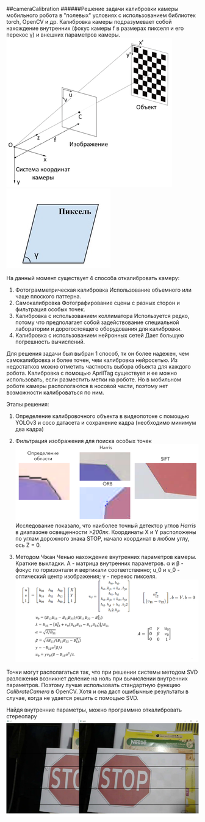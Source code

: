##cameraCalibration
######Решение задачи калибровки камеры мобильного робота в "полевых" условиях с использованием библиотек torch, OpenCV и др.
Калибровка камеры подразумевает собой нахождение внутренних (фокус камеры f  в размерах пикселя и его перекос γ) и внешних параметров камеры.
![фокус](img/image1.png) ![Перекос](img/image2.jpg)

На данный момент существует 4 способа откалибровать камеру:
1. Фотограмметрическая калибровка
   Использование объемного или чаще плоского паттерна.
2. Самокалибровка
    Фотографирование сцены с разных сторон и фильтрация особых точек.
3. Калибровка с использованием коллиматора
   Используется редко, потому что предполагает собой задействование специальной лаборатории и дорогостоящего оборудования для калибровки.
4. Калибровка с использованием нейронных сетей
   Дает большую погрешность вычислений.

    
Для решения задачи был выбран 1 способ, тк он более надежен, чем самокалибровка и более точен, чем калибровка нейросетью. Из недостатков можно отметить частность выбора объекта для каждого робота.
Калибровка с помощью AprilTag существует и ее можно использовать, если разместить метки на роботе. Но в мобильном роботе камеры распологаются в носовой части, поэтому нет возможности калиброваться по ним.

Этапы решения:
1. Определение калибровочного объекта в видеопотоке с помощью YOLOv3 и coco датасета и сохранение кадра (необходимо минимум два кадра)
2. Фильтрация изображения для поиска особых точек
   ![особые точки](img/image4.png)
   Исследование показало, что наиболее точный детектор углов *Harris* в диапазоне освещенности *>200лк*. Координаты X и Y расположены по углам дорожного знака STOP, начало координат в любом углу, ось Z = 0.

3. Методом Чжан Ченью нахождение внутренних параметров камеры.
   Краткие выкладки. А - матрица внутренних параметров. α и β - фокус по горизонтали и вертикали соответственно; u_0 и v_0 - оптический центр изображения; γ - перекос пикселя.
   ![чжан](img/image3.png)

Точки могут располагаться так, что при решении системы методом SVD разложения возникнет деление на ноль при вычислении внутренних параметров. Поэтому лучше использовать стандартную функцию *CalibrateCamera* в OpenCV. Хотя и она даст ошибычные результаты в случае, когда не удается решить с помощью SVD.

Найдя внутренние параметры, можно программно откалибровать стереопару
![](img/image5.png) 